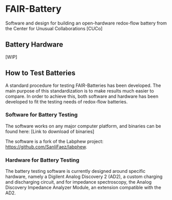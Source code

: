 # FAIR-Battery

Software and design for building an open-hardware redox-flow battery from the Center for Unusual Collaborations [CUCo]

## Battery Hardware

[WIP]

## How to Test Batteries

A standard procedure for testing FAIR-Batteries has been developed. The main purpose of this standardization is to make
results much easier to compare. In order to achieve this, both software and hardware has been developed to fit the
testing needs of redox-flow batteries.

### Software for Battery Testing

The software works on any major computer platform, and binaries can be found here:
[Link to download of binaries]

The software is a fork of the Labphew project: https://github.com/SanliFaez/labphew.

### Hardware for Battery Testing

The battery testing software is currently designed around specific hardware, namely a Digilent Analog Discovery 2 (AD2),
a custom charging and discharging circuit, and for impedance spectroscopy, the Analog Discovery Impedance Analyzer
Module, an extension compatible with the AD2. 
